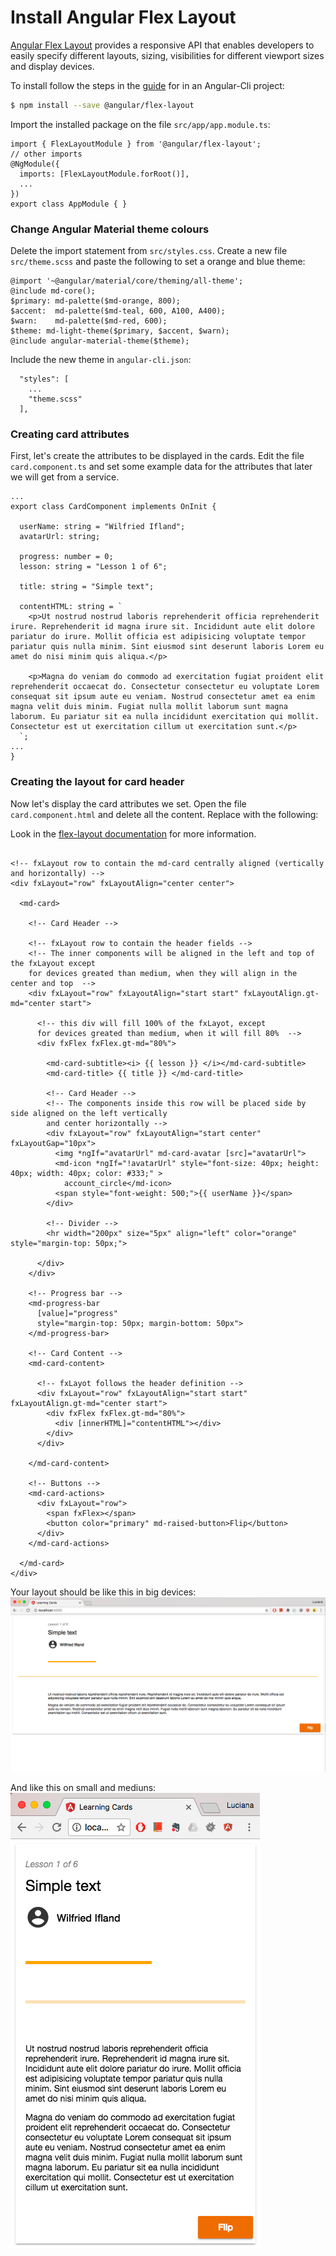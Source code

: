 # Install Angular Flex Layout

[Angular Flex Layout](https://github.com/angular/flex-layout) provides a  responsive API that enables developers to easily specify different layouts, sizing, visibilities for different viewport sizes and display devices. 

To install follow the steps in the [guide](https://github.com/angular/flex-layout/wiki/Integration-with-Angular-CLI) for in an Angular-Cli project:

```sh
$ npm install --save @angular/flex-layout
```

Import the installed package on the file `src/app/app.module.ts`:

```
import { FlexLayoutModule } from '@angular/flex-layout';
// other imports 
@NgModule({
  imports: [FlexLayoutModule.forRoot()],
  ...
})
export class AppModule { }
```

### Change Angular Material theme colours
Delete the import statement from `src/styles.css`.
Create a new file `src/theme.scss` and paste the following to
set a orange and blue theme:

```
@import '~@angular/material/core/theming/all-theme';
@include md-core();
$primary: md-palette($md-orange, 800);
$accent:  md-palette($md-teal, 600, A100, A400);
$warn:    md-palette($md-red, 600);
$theme: md-light-theme($primary, $accent, $warn);
@include angular-material-theme($theme);
```

Include the new theme in `angular-cli.json`:
```
  "styles": [
    ...
    "theme.scss"
  ],
```

### Creating card attributes

First, let's create the attributes to be displayed in the cards. Edit the file `card.component.ts` and set some example data for the attributes that later we will get from a service.

```
...
export class CardComponent implements OnInit {

  userName: string = "Wilfried Ifland";
  avatarUrl: string;

  progress: number = 0;
  lesson: string = "Lesson 1 of 6";

  title: string = "Simple text";

  contentHTML: string = `
    <p>Ut nostrud nostrud laboris reprehenderit officia reprehenderit irure. Reprehenderit id magna irure sit. Incididunt aute elit dolore pariatur do irure. Mollit officia est adipisicing voluptate tempor pariatur quis nulla minim. Sint eiusmod sint deserunt laboris Lorem eu amet do nisi minim quis aliqua.</p>

    <p>Magna do veniam do commodo ad exercitation fugiat proident elit reprehenderit occaecat do. Consectetur consectetur eu voluptate Lorem consequat sit ipsum aute eu veniam. Nostrud consectetur amet ea enim magna velit duis minim. Fugiat nulla mollit laborum sunt magna laborum. Eu pariatur sit ea nulla incididunt exercitation qui mollit. Consectetur est ut exercitation cillum ut exercitation sunt.</p>
  `;
...
}
```

### Creating the layout for card header

Now let's display the card attributes we set. Open the file `card.component.html` and delete all the content. Replace with the following:

Look in the [flex-layout documentation](https://github.com/angular/flex-layout/wiki/API-Overview) for more information.

```

<!-- fxLayout row to contain the md-card centrally aligned (vertically and horizontally) -->
<div fxLayout="row" fxLayoutAlign="center center">

  <md-card>
    
    <!-- Card Header -->

    <!-- fxLayout row to contain the header fields -->
    <!-- The inner components will be aligned in the left and top of the fxLayout except
    for devices greated than medium, when they will align in the center and top  -->
    <div fxLayout="row" fxLayoutAlign="start start" fxLayoutAlign.gt-md="center start">

      <!-- this div will fill 100% of the fxLayot, except
      for devices greated than medium, when it will fill 80%  -->
      <div fxFlex fxFlex.gt-md="80%">

        <md-card-subtitle><i> {{ lesson }} </i></md-card-subtitle>
        <md-card-title> {{ title }} </md-card-title>  

        <!-- Card Header -->
        <!-- The components inside this row will be placed side by side aligned on the left vertically 
        and center horizontally -->
        <div fxLayout="row" fxLayoutAlign="start center" fxLayoutGap="10px">
          <img *ngIf="avatarUrl" md-card-avatar [src]="avatarUrl">
          <md-icon *ngIf="!avatarUrl" style="font-size: 40px; height: 40px; width: 40px; color: #333;" >
            account_circle</md-icon>
          <span style="font-weight: 500;">{{ userName }}</span>
        </div>

        <!-- Divider -->
        <hr width="200px" size="5px" align="left" color="orange" style="margin-top: 50px;">

      </div>
    </div>

    <!-- Progress bar -->
    <md-progress-bar
      [value]="progress"
      style="margin-top: 50px; margin-bottom: 50px">
    </md-progress-bar> 

    <!-- Card Content -->
    <md-card-content>
    
      <!-- fxLayot follows the header definition -->
      <div fxLayout="row" fxLayoutAlign="start start" fxLayoutAlign.gt-md="center start">
        <div fxFlex fxFlex.gt-md="80%">
          <div [innerHTML]="contentHTML"></div>
        </div>
      </div>

    </md-card-content>

    <!-- Buttons -->
    <md-card-actions>
      <div fxLayout="row">
        <span fxFlex></span>
        <button color="primary" md-raised-button>Flip</button>
      </div>
    </md-card-actions>

  </md-card>
</div>
```

Your layout should be like this in big devices:
![](images/003.layout-big.png?raw=true)

And like this on small and mediuns:
![](images/003.layout-small.png?raw=true)


